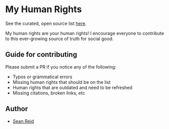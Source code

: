 # My Human Rights

See the curated, open source list [here](myhumanrights.net).

My human rights are your human rights! I encourage everyone to contribute to this ever-growing source of truth for social good.

## Guide for contributing

Please submit a PR if you notice any of the following:
* Typos or grammatical errors
* Missing human rights that should be on the list
* Human rights that are outdated and need to be refreshed
* Missing citations, broken links, etc

## Author
* [Sean Reid](mailto:seanreid.mail@gmail.com)

